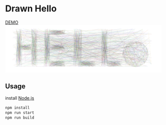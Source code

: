 # Drawn Hello
[DEMO](https://thomomit.github.io/drawnhello/build/)
![Shoot](drawnhelloshot.png)

## Usage

install [Node.js](https://nodejs.org)

```
npm install
npm run start
npm run build
```

